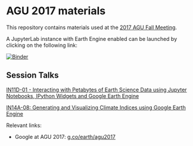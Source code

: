 # AGU 2017 materials

This repository contains materials used at the [2017 AGU Fall Meeting](https://fallmeeting.agu.org/2017/). 


A JupyterLab instance with Earth Engine enabled can be launched by clicking on the following link:

[![Binder](http://mybinder.org/badge.svg)](https://mybinder.org/v2/gh/tylere/agu2017/master?urlpath=lab)

## Session Talks

[IN11D-01 - Interacting with Petabytes of Earth Science Data using Jupyter Notebooks, IPython Widgets and Google Earth Engine](https://agu.confex.com/agu/fm17/meetingapp.cgi/Paper/277870)

[IN14A-08: Generating and Visualizing Climate Indices using Google Earth Engine](https://agu.confex.com/agu/fm17/meetingapp.cgi/Paper/261971)


Relevant links:

* Google at AGU 2017: [g.co/earth/agu2017](https://g.co/earth/agu2017)